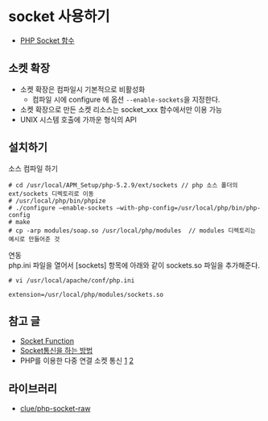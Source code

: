 # socket 사용하기
- [PHP Socket 함수](https://www.php.net/manual/ja/book.sockets.php )  

    
## 소켓 확장
- 소켓 확장은 컴파일시 기본적으로 비활성화
    - 컴파일 시에 configure 에 옵션 `--enable-sockets`을 지정한다.
- 소켓 확장으로 만든 소켓 리소스는 socket_xxx 함수에서만 이용 가능
- UNIX 시스템 호출에 가까운 형식의 API
  
    
## 설치하기
소스 컴파일 하기    
```
# cd /usr/local/APM_Setup/php-5.2.9/ext/sockets // php 소스 폴더의 ext/sockets 디렉토리로 이동 
# /usr/local/php/bin/phpize
# ./configure –enable-sockets –with-php-config=/usr/local/php/bin/php-config
# make
# cp -arp modules/soap.so /usr/local/php/modules  // modules 디렉토리는 예시로 만들어준 것
```
     
연동    
php.ini 파일을 열어서 [sockets] 항목에 아래와 같이 sockets.so 파일을 추가해준다.  
```
# vi /usr/local/apache/conf/php.ini

extension=/usr/local/php/modules/sockets.so
```
   



## 참고 글
- [Socket Function](https://rrhh234cm.tistory.com/3    )
- [Socket통신을 하는 방법](https://nowonbun.tistory.com/632)
- PHP를 이용한 다중 연결 소켓 통신 [1](http://www.phpschool.com/class/php_multi_socket_server.html) [2](http://www.phpschool.com/class/php_multi_socket_server2.html)  
  

## 라이브러리
- [clue/php-socket-raw](https://github.com/clue/php-socket-raw  )  

